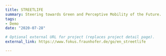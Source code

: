 ```yaml
---
title: STREETLIFE
summary: Steering towards Green and Perceptive Mobility of the Future.
tags:
- Demo
date: "2020-07-28"

# Optional external URL for project (replaces project detail page).
external_link: https://www.fokus.fraunhofer.de/go/en_streetlife

---
```

